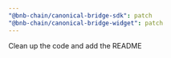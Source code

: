 ```yaml
---
"@bnb-chain/canonical-bridge-sdk": patch
"@bnb-chain/canonical-bridge-widget": patch
---
```


Clean up the code and add the README
